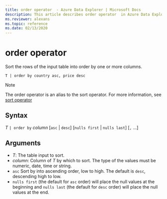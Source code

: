 ```yaml
---
title: order operator  - Azure Data Explorer | Microsoft Docs
description: This article describes order operator  in Azure Data Explorer.
ms.reviewer: alexans
ms.topic: reference
ms.date: 02/13/2020
---
```

# order operator 

Sort the rows of the input table into order by one or more columns.

```kusto
T | order by country asc, price desc
```

> [!NOTE]
> The order operator is an alias to the sort operator. For more information, see [sort operator](sortoperator.md)

## Syntax

*T* `| order by` *column* [`asc` | `desc`] [`nulls first` | `nulls last`] [`,` ...]

## Arguments

* *T*: The table input to sort.
* *column*: Column of *T* by which to sort. The type of the values must be numeric, date, time or string.
* `asc` Sort by into ascending order, low to high. The default is `desc`, descending high to low.
* `nulls first` (the default for `asc` order) will place the null values at the beginning and `nulls last` (the default for `desc` order) will place the null values at the end.

